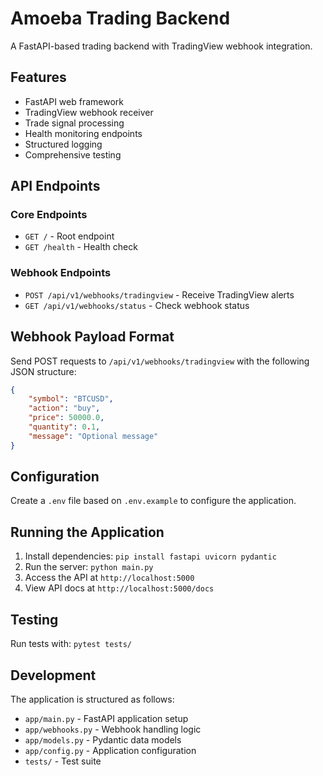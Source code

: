 
# Amoeba Trading Backend

A FastAPI-based trading backend with TradingView webhook integration.

## Features

- FastAPI web framework
- TradingView webhook receiver
- Trade signal processing
- Health monitoring endpoints
- Structured logging
- Comprehensive testing

## API Endpoints

### Core Endpoints
- `GET /` - Root endpoint
- `GET /health` - Health check

### Webhook Endpoints
- `POST /api/v1/webhooks/tradingview` - Receive TradingView alerts
- `GET /api/v1/webhooks/status` - Check webhook status

## Webhook Payload Format

Send POST requests to `/api/v1/webhooks/tradingview` with the following JSON structure:

```json
{
    "symbol": "BTCUSD",
    "action": "buy",
    "price": 50000.0,
    "quantity": 0.1,
    "message": "Optional message"
}
```

## Configuration

Create a `.env` file based on `.env.example` to configure the application.

## Running the Application

1. Install dependencies: `pip install fastapi uvicorn pydantic`
2. Run the server: `python main.py`
3. Access the API at `http://localhost:5000`
4. View API docs at `http://localhost:5000/docs`

## Testing

Run tests with: `pytest tests/`

## Development

The application is structured as follows:
- `app/main.py` - FastAPI application setup
- `app/webhooks.py` - Webhook handling logic
- `app/models.py` - Pydantic data models
- `app/config.py` - Application configuration
- `tests/` - Test suite
